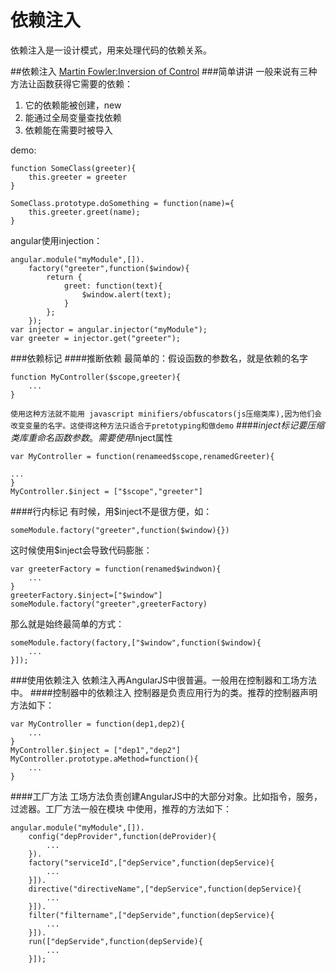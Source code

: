 依赖注入
=======
依赖注入是一设计模式，用来处理代码的依赖关系。

##依赖注入
[Martin Fowler:Inversion of Control]()
###简单讲讲
一般来说有三种方法让函数获得它需要的依赖：

1. 它的依赖能被创建，new
2. 能通过全局变量查找依赖
3. 依赖能在需要时被导入

demo:
	
	function SomeClass(greeter){
		this.greeter = greeter
	}

	SomeClass.prototype.doSomething = function(name)={
		this.greeter.greet(name);
	}

angular使用injection：
	
	angular.module("myModule",[]).
		factory("greeter",function($window){
			return {
				greet: function(text){
					$window.alert(text);
				}
			};
		});
	var injector = angular.injector("myModule");
	var greeter = injector.get("greeter");

###依赖标记
####推断依赖
最简单的：假设函数的参数名，就是依赖的名字
	
	function MyController($scope,greeter){
		...
	}
`使用这种方法就不能用 javascript minifiers/obfuscators(js压缩类库),因为他们会改变变量的名字。这使得这种方法只适合于pretotyping和做demo`
####$inject 标记
要压缩类库重命名函数参数。需要使用$inject属性
	
	var MyController = function(renameed$scope,renamedGreeter){

	...
	}
	MyController.$inject = ["$scope","greeter"]

####行内标记
有时候，用$inject不是很方便，如：

	someModule.factory("greeter",function($window){})
这时候使用$inject会导致代码膨胀：
	
	var greeterFactory = function(renamed$windwon){
		...
	}	
	greeterFactory.$inject=["$window"]
	someModule.factory("greeter",greeterFactory)
那么就是始终最简单的方式：
	
	someModule.factory(factory,["$window",function($window){
		...
	}]);

###使用依赖注入
依赖注入再AngularJS中很普遍。一般用在控制器和工场方法中。
####控制器中的依赖注入
控制器是负责应用行为的类。推荐的控制器声明方法如下：
	
	var MyController = function(dep1,dep2){
		...
	}
	MyController.$inject = ["dep1","dep2"]
	MyController.prototype.aMethod=function(){
		...
	}

####工厂方法
工场方法负责创建AngularJS中的大部分对象。比如指令，服务，过滤器。工厂方法一般在模块
中使用，推荐的方法如下：
	
	angular.module("myModule",[]).
		config("depProvider",function(deProvider){
			...
		}).
		factory("serviceId",["depService",function(depService){
			...
		}]).
		directive("directiveName",["depService",function(depService){
			...
		}]).
		filter("filtername",["depServide",function(depService){
			...
		}]).
		run(["depServide",function(depServide){
			...
		}]);